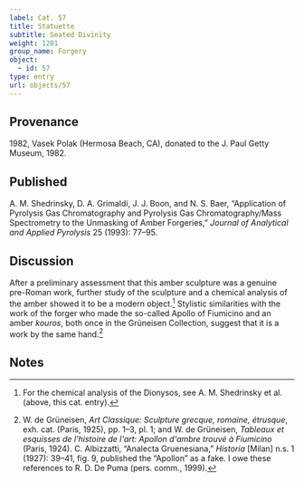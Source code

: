 ```yaml
---
label: Cat. 57
title: Statuette
subtitle: Seated Divinity
weight: 1201
group_name: Forgery
object:
  - id: 57
type: entry
url: objects/57
---
```


## Provenance

1982, Vasek Polak (Hermosa Beach, CA), donated to the J. Paul Getty Museum, 1982.

## Published

A. M. Shedrinsky, D. A. Grimaldi, J. J. Boon, and N. S. Baer, “Application of Pyrolysis Gas Chromatography and Pyrolysis Gas Chromatography/Mass Spectrometry to the Unmasking of Amber Forgeries,” *Journal of Analytical and Applied Pyrolysis* 25 (1993): 77–95.

## Discussion

After a preliminary assessment that this amber sculpture was a genuine pre-Roman work, further study of the sculpture and a chemical analysis of the amber showed it to be a modern object.[^1] Stylistic similarities with the work of the forger who made the so-called Apollo of Fiumicino and an amber *kouros*, both once in the Grüneisen Collection, suggest that it is a work by the same hand.[^2]

## Notes

[^1]: For the chemical analysis of the Dionysos, see A. M. Shedrinsky et al. (above, this cat. entry).

[^2]: W. de Grüneisen, *Art Classique: Sculpture grecque, romaine, étrusque*, exh. cat. (Paris, 1925), pp. 1–3, pl. 1; and W. de Grüneisen, *Tableaux et esquisses de l'histoire de l'art: Apollon d'ambre trouvé à Fiumicino* (Paris, 1924). C. Albizzatti, “Analecta Gruenesiana,” *Historia* [Milan] n.s. 1 (1927): 39–41, fig. 9, published the “Apollon” as a fake. I owe these references to R. D. De Puma (pers. comm., 1999).
